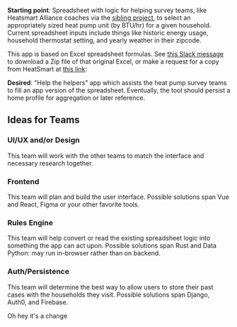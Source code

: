 **Starting point**: Spreadsheet with logic for helping survey teams, like Heatsmart Alliance coaches via the [sibling project](https://github.com/codeforboston/urban-league-heat-pump-accelerator), to select an appropriately sized heat pump unit (by BTU/hr) for a given household. Current spreadsheet inputs include things like historic energy usage, household thermostat setting, and yearly weather in their zipcode.

This app is based on Excel spreadsheet formulas. See [this Slack message](https://cfb-public.slack.com/archives/C0563F96JSG/p1684285954706029) to download a Zip file of that original Excel, or make a request for a copy from HeatSmart at [this link](https://heatsmartalliance.org/coaching-tools/heat-load-analysis/):

**Desired**: "Help the helpers" app which assists the heat pump survey teams to fill an app version of the spreadsheet. Eventually, the tool should persist a home profile for aggregation or later reference.

## Ideas for Teams


### UI/UX and/or Design
This team will work with the other teams to match the interface and necessary research together.

### Frontend

This team will plan and build the user interface. Possible solutions span Vue and React, Figma or your other favorite tools. 

### Rules Engine 
This team will help convert or read the existing spreadsheet logic into something the app can act upon. Possible solutions span Rust and Data Python: may run in-browser rather than on backend.

### Auth/Persistence

This team will determine the best way to allow users to store their past cases with the households they visit. Possible solutions span Django, Auth0, and Firebase.

Oh hey it's a change